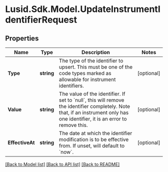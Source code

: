 
# Lusid.Sdk.Model.UpdateInstrumentIdentifierRequest

## Properties

Name | Type | Description | Notes
------------ | ------------- | ------------- | -------------
**Type** | **string** | The type of the identifier to upsert. This must be one of the code types marked as   allowable for instrument identifiers. | [optional] 
**Value** | **string** | The value of the identifier. If set to &#x60;null&#x60;, this will remove the identifier completely.  Note that, if an instrument only has one identifier, it is an error to remove this. | [optional] 
**EffectiveAt** | **string** | The date at which the identifier modification is to be effective from. If unset, will  default to &#x60;now&#x60;. | [optional] 

[[Back to Model list]](../README.md#documentation-for-models)
[[Back to API list]](../README.md#documentation-for-api-endpoints)
[[Back to README]](../README.md)

